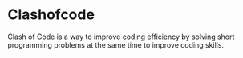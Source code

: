 # Clashofcode
Clash of Code is a way to improve coding efficiency by solving short programming problems at the same time to improve coding skills.

